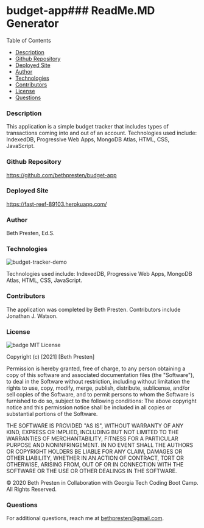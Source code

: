 # budget-app### ReadMe.MD Generator

Table of Contents

- [Description](#description)
- [Github Repository](#githubRepo)
- [Deployed Site](#homepage)
- [Author](#author)
- [Technologies](#technologies)
- [Contributors](#contributors)
- [License](#licenses)
- [Questions](#questions)

### Description

This application is a simple budget tracker that includes types of transactions coming into and out of an account. Technologies used include: IndexedDB, Progressive Web Apps, MongoDB Atlas, HTML, CSS, JavaScript.

### Github Repository

https://github.com/bethpresten/budget-app

### Deployed Site

https://fast-reef-89103.herokuapp.com/

### Author

Beth Presten, Ed.S.

### Technologies

![budget-tracker-demo](./assets/images/Budget-Tracker.gif)

Technologies used include: IndexedDB, Progressive Web Apps, MongoDB Atlas, HTML, CSS, JavaScript.

### Contributors

The application was completed by Beth Presten. Contributors include Jonathan J. Watson.

### License

![badge](https://img.shields.io/badge/MIT-License-<color>)
MIT License

Copyright (c) [2021] [Beth Presten]

Permission is hereby granted, free of charge, to any person obtaining a copy of this software and associated documentation files (the "Software"), to deal in the Software without restriction, including without limitation the rights to use, copy, modify, merge, publish, distribute, sublicense, and/or sell copies of the Software, and to permit persons to whom the Software is furnished to do so, subject to the following conditions: The above copyright notice and this permission notice shall be included in all copies or substantial portions of the Software.

THE SOFTWARE IS PROVIDED "AS IS", WITHOUT WARRANTY OF ANY KIND, EXPRESS OR IMPLIED, INCLUDING BUT NOT LIMITED TO THE WARRANTIES OF MERCHANTABILITY, FITNESS FOR A PARTICULAR PURPOSE AND NONINFRINGEMENT. IN NO EVENT SHALL THE AUTHORS OR COPYRIGHT HOLDERS BE LIABLE FOR ANY CLAIM, DAMAGES OR OTHER LIABILITY, WHETHER IN AN ACTION OF CONTRACT, TORT OR OTHERWISE, ARISING FROM, OUT OF OR IN CONNECTION WITH THE SOFTWARE OR THE USE OR OTHER DEALINGS IN THE SOFTWARE.

© 2020 Beth Presten in Collaboration with Georgia Tech Coding Boot Camp. All Rights Reserved.

### Questions

For additional questions, reach me at bethpresten@gmail.com.
